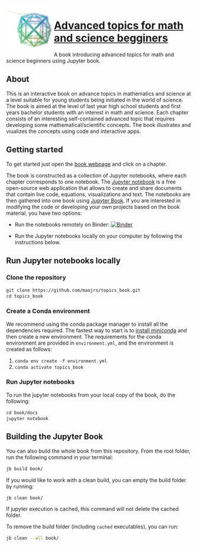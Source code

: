 <img align="left" width="130" src="book/my24cell.jpg" alt="Advanced topics for high school math and science">

# [Advanced topics for math and science begginers](https://maojrs.github.io/topics_book/)

 A book introducing advanced topics for math and science beginners using Jupyter book.


## About
This is an interactive book on advance topics in mathematics and science at a level suitable for young students being initiated in the world of science. The book is aimed at the level of last year high school students and first years bachelor students with an interest in math and science. Each chapter consists of an interesting self-contained advanced topic that requires developing some mathematical/scientific concepts. The book illustrates and viualizes the concepts using code and interactive apps.

## Getting started
To get started just open the [book webpage](https://maojrs.github.io/topics_book/) and click on a chapter. 

The book is constructed as a collection of Jupyter notebooks, where each chapter corresponds to one notebook. The [Jupyter notebook](https://jupyter.org) is a free open-source web application that allows to create and share documents that contain live code, equations, visualizations and text. The notebooks are then gathered into one book using [Jupyter Book](https://jupyterbook.org). If you are interested in modifying the code or developing your own projects based on the book material, you have two options:

- Run the notebooks remotely on Binder: 
[![Binder](https://mybinder.org/badge_logo.svg)](https://mybinder.org/v2/gh/maojrs/topics_book/master?urlpath=tree/book/docs/index.ipynb)

- Run the Jupyter notebooks locally on your computer by following the instructions below.

## Run Jupyter notebooks locally
### Clone the repository
```
git clone https://github.com/maojrs/topics_book.git
cd topics_book
```

### Create a Conda environment
We recommend using the conda package manager to install all the dependencies required. The fastest way to start is to [install miniconda](https://conda.io/projects/conda/en/latest/user-guide/install/index.html) and then create a new environment. The requirements for the conda environment are provided in `environment.yml`, and the environment is created as follows:

1. `conda env create -f environment.yml`
2. `conda activate topics_book`

### Run Jupyter notebooks
To run the jupyter notebooks from your local copy of the book, do the following:
```
cd book/docs
jupyter notebook
```

## Building the Jupyter Book

You can also build the whole book from this repository. From the root folder, run the following command in your terminal:

```bash
jb build book/
```

If you would like to work with a clean build, you can empty the build folder by running:

```bash
jb clean book/
```

If jupyter execution is cached, this command will not delete the cached folder. 

To remove the build folder (including `cached` executables), you can run:

```bash
jb clean --all book/
```

